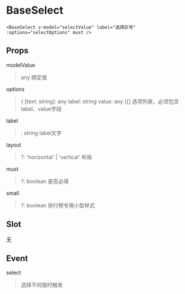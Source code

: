 # BaseSelect
```
<BaseSelect v-model="selectValue" label="选择区号" :options="selectOptions" must />
```

## Props
modelValue
> any 绑定值

  options
  > {
    [text: string]: any
    label: string
    value: any
  }[] 选项列表，必须包含label、value字段

label
>: string label文字

layout
>?: 'horizontal' | 'vertical' 布局

must
>?: boolean 是否必填

small
>?: boolean 排行榜专用小型样式

## Slot
无

## Event
select
> 选择不同值时触发

